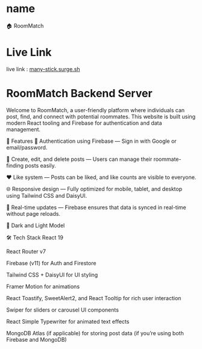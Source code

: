 # name

🏠 RoomMatch

# Live Link

live link : [many-stick.surge.sh](http://many-stick.surge.sh/)

# RoomMatch Backend Server

Welcome to RoomMatch, a user-friendly platform where individuals can post, find,
and connect with potential roommates. This website is built using modern React
tooling and Firebase for authentication and data management.

🎉 Features 🔐 Authentication using Firebase — Sign in with Google or
email/password.

📝 Create, edit, and delete posts — Users can manage their roommate-finding
posts easily.

❤️ Like system — Posts can be liked, and like counts are visible to everyone.

🌐 Responsive design — Fully optimized for mobile, tablet, and desktop using
Tailwind CSS and DaisyUI.

🔄 Real-time updates — Firebase ensures that data is synced in real-time without
page reloads.

🌙 Dark and Light Model

🛠️ Tech Stack React 19

React Router v7

Firebase (v11) for Auth and Firestore

Tailwind CSS + DaisyUI for UI styling

Framer Motion for animations

React Toastify, SweetAlert2, and React Tooltip for rich user interaction

Swiper for sliders or carousel UI components

React Simple Typewriter for animated text effects

MongoDB Atlas (if applicable) for storing post data (if you’re using both
Firebase and MongoDB)
